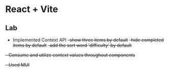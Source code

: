 # React + Vite

## Lab 

- Implemented Context API
    ~~-show three items by default~~
    ~~-hide completed items by default~~
    ~~-add the sort word 'difficulty' by default~~

~~- Consume and utilize context values throughout components~~

~~- Used MUI <Pagination/>~~
